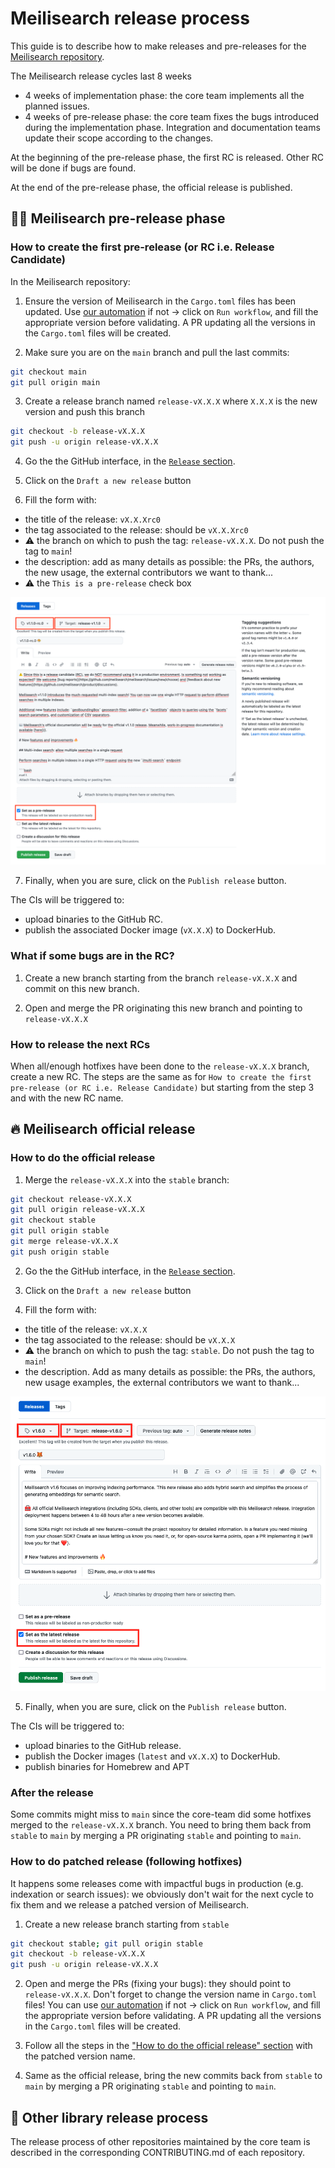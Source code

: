 # Meilisearch release process

This guide is to describe how to make releases and pre-releases for the [Meilisearch repository](https://github.com/meilisearch/meilisearch).

The Meilisearch release cycles last 8 weeks
- 4 weeks of implementation phase: the core team implements all the planned issues.
- 4 weeks of pre-release phase: the core team fixes the bugs introduced during the implementation phase. Integration and documentation teams update their scope according to the changes.

At the beginning of the pre-release phase, the first RC is released. Other RC will be done if bugs are found.

At the end of the pre-release phase, the official release is published.

## 🏋️‍♂️ Meilisearch pre-release phase

### How to create the first pre-release (or RC i.e. Release Candidate)

In the Meilisearch repository:

1. Ensure the version of Meilisearch in the `Cargo.toml` files has been updated. Use [our automation](https://github.com/meilisearch/meilisearch/actions/workflows/update-cargo-toml-version.yml) if not -> click on `Run workflow`, and fill the appropriate version before validating. A PR updating all the versions in the `Cargo.toml` files will be created.

2. Make sure you are on the `main` branch and pull the last commits:

```bash
git checkout main
git pull origin main
```

3. Create a release branch named `release-vX.X.X` where `X.X.X` is the new version and push this branch

```bash
git checkout -b release-vX.X.X
git push -u origin release-vX.X.X
```

4. Go the the GitHub interface, in the [`Release` section](https://github.com/meilisearch/meilisearch/releases).

5. Click on the `Draft a new release` button

6. Fill the form with:
- the title of the release: `vX.X.Xrc0`
- the tag associated to the release: should be `vX.X.Xrc0`
- ⚠️ the branch on which to push the tag: `release-vX.X.X`. Do not push the tag to `main`!
- the description: add as many details as possible: the PRs, the authors, the new usage, the external contributors we want to thank...
- ⚠️ the `This is a pre-release` check box

![GH release form](../assets/gh-pre-release.png)

7. Finally, when you are sure, click on the `Publish release` button.

The CIs will be triggered to:
- upload binaries to the GitHub RC.
- publish the associated Docker image (`vX.X.X`) to DockerHub.

### What if some bugs are in the RC?

1. Create a new branch starting from the branch `release-vX.X.X` and commit on this new branch.

2. Open and merge the PR originating this new branch and pointing to `release-vX.X.X`

### How to release the next RCs

When all/enough hotfixes have been done to the `release-vX.X.X` branch, create a new RC.
The steps are the same as for `How to create the first pre-release (or RC i.e. Release Candidate)` but starting from the step 3 and with the new RC name.

## 🔥 Meilisearch official release

### How to do the official release

1. Merge the `release-vX.X.X` into the `stable` branch:
```bash
git checkout release-vX.X.X
git pull origin release-vX.X.X
git checkout stable
git pull origin stable
git merge release-vX.X.X
git push origin stable
```

2. Go the the GitHub interface, in the [`Release` section](https://github.com/meilisearch/meilisearch/releases).

3. Click on the `Draft a new release` button

4. Fill the form with:
- the title of the release: `vX.X.X`
- the tag associated to the release: should be `vX.X.X`
- ⚠️ the branch on which to push the tag: `stable`. Do not push the tag to `main`!
- the description. Add as many details as possible: the PRs, the authors, new usage examples, the external contributors we want to thank...

![GH release form](../assets/gh-release.png)

5. Finally, when you are sure, click on the `Publish release` button.

The CIs will be triggered to:
- upload binaries to the GitHub release.
- publish the Docker images (`latest` and `vX.X.X`) to DockerHub.
- publish binaries for Homebrew and APT

### After the release

Some commits might miss to `main` since the core-team did some hotfixes merged to the `release-vX.X.X` branch.
You need to bring them back from `stable` to `main` by merging a PR originating `stable` and pointing to `main`.

### How to do patched release (following hotfixes)

It happens some releases come with impactful bugs in production (e.g. indexation or search issues): we obviously don't wait for the next cycle to fix them and we release a patched version of Meilisearch.

1. Create a new release branch starting from `stable`

```bash
git checkout stable; git pull origin stable
git checkout -b release-vX.X.X
git push -u origin release-vX.X.X
```

2. Open and merge the PRs (fixing your bugs): they should point to `release-vX.X.X`. Don't forget to change the version name in `Cargo.toml` files! You can use [our automation](https://github.com/meilisearch/meilisearch/actions/workflows/update-cargo-toml-version.yml) if not -> click on `Run workflow`, and fill the appropriate version before validating. A PR updating all the versions in the `Cargo.toml` files will be created.

3. Follow all the steps in the ["How to do the official release" section](#how-to-do-the-official-release) with the patched version name.

4. Same as the official release, bring the new commits back from `stable` to `main` by merging a PR originating `stable` and pointing to `main`.

## 🎈 Other library release process

The release process of other repositories maintained by the core team is described in the corresponding CONTRIBUTING.md of each repository.
